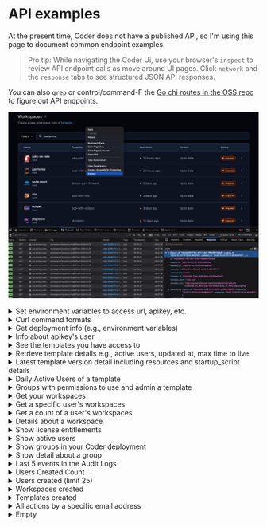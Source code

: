 # API examples

At the present time, Coder does not have a published API, so I'm using this page to document common endpoint examples.

> Pro tip: While navigating the Coder Ui, use your browser's `inspect` to review
> API endpoint calls as move around UI pages. Click `network` and the `response`
> tabs to see structured JSON API responses.

You can also `grep` or control/command-F the [Go chi routes in the OSS repo](https://github.com/coder/coder/blob/main/coderd/coderd.go) to figure out API endpoints.


![Firefox inspect with the Workspaces UI](./images/firefox-inspect.png)


<details>
    <summary>Set environment variables to access url, apikey, etc.</summary>
<br/><br/>

```sh    
# your deployment's access url
export CODER_URL "http://your-access-url"
# your api key - get one at http://your-access-url/cli-auth
export CODER_SESSION_TOKEN="smh...F7t"
export API_ROUTE="api/v2"
# a workspace id
export WS_ID="4bd...da9"
# your org id (not a group, but the id for the entire deployment)
# you can retrieve your org id at http://your-access-url/api/v2/users/me
# hint hint: org IDs allow Coder to someday be multi-tenant...
export ORG_ID="a31...435"
```

> If you're a [fish](https://fishshell.com/) lover like me, you would use this
> format to set environment variables:
<br/>

```sh
set -x CODER_URL "http://your-access-url"
```

> The environment variables `CODER_URL` and `CODER_SESSION_TOKEN` can be also
> used with the `coder` CLI commands.

</details>

<details>
    <summary>Curl command formats</summary>
<br/><br/>
The shorter form
<br/><br/>

```sh    
curl "$CODER_URL/$API_ROUTE/workspaces" \
-H "Coder-Session-Token: $CODER_SESSION_TOKEN"
```

The longer form with the request type
<br/><br/>

```sh
curl --request GET \
--url "$CODER_URL/$API_ROUTE/users/me" \
--header "Coder-Session-Token: $CODER_SESSION_TOKEN"
```



</details>

<details>
    <summary>Get deployment info (e.g., environment variables)</summary>
<br/><br/>

To get environment variables set for your Coder deployment like enterprise paid features enabled, git authentication, wildcard access url, access url, coder bind address, etc.
<br/><br/>

```sh    
curl --request GET \
  --url "$CODER_URL/$API_ROUTE/config/deployment" \
--header "Coder-Session-Token: $CODER_SESSION_TOKEN"
```


</details>

<details>
    <summary>Info about apikey's user</summary>
<br/><br/>

This is helpful to retrieve the organization_id, needed for other API calls. This endpoint also shows the last time the user was active aka ```last_seen-at```. The user's roles are shown as well. e.g., `owner`, `template-admin`, etc.
<br/><br/>

```sh    
curl --request GET \
  --url "$CODER_URL/$API_ROUTE/users/me" \
--header "Coder-Session-Token: $CODER_SESSION_TOKEN"
```



</details>

<details>
    <summary>See the templates you have access to</summary>
<br/><br/>

Retrieve your organization id with the `/users/me` API call 

```sh    
curl --request GET \
  --url "$CODER_URL/$API_ROUTE/organizations/$ORG_ID/templates" \
--header "Coder-Session-Token: $CODER_SESSION_TOKEN"
```



</details>

<details>
    <summary>Retrieve template details e.g., active users, updated at, max time to live</summary>
<br/><br/>

To see details about a template, use the template id from the `organizations/<org-id>/templates` endpoint.

```sh    
curl --request GET \
  --url "$CODER_URL/$API_ROUTE/templates/$TEMPLATE_ID" \
--header "Coder-Session-Token: $CODER_SESSION_TOKEN"
```

</details>

<details>
    <summary>Latest template version detail including resources and startup_script details</summary>
<br/><br/>

To list the resources in a template, e.g., agents, `coder_app`, `kubernetes_pod`, metadata, and see the contents of the `startup_script`

```sh    
curl --request GET \
  --url "$CODER_URL/$API_ROUTE/templateversions/$TEMPLATE_VERSION_ID/resources" \
--header "Coder-Session-Token: $CODER_SESSION_TOKEN"
```

</details>

<details>
    <summary>Daily Active Users of a template</summary>
<br/><br/>

To see the last 20 days of DAUs for a template, use the template id from the `organizations/<org-id>/templates` endpoint.

```sh    
curl --request GET \
  --url "$CODER_URL/$API_ROUTE/templates/$TEMPLATE_ID/daus" \
--header "Coder-Session-Token: $CODER_SESSION_TOKEN"
```

</details>

<details>
    <summary>Groups with permissions to use and admin a template</summary>
<br/><br/>

To see which groups has permissions for a template, use the template id from the `organizations/<org-id>/templates` endpoint. This call also retrieves the users in the groups.

```sh    
curl --request GET \
  --url "$CODER_URL/$API_ROUTE/templates/$TEMPLATE_ID/acl" \
--header "Coder-Session-Token: $CODER_SESSION_TOKEN"
```

</details>

<details>
    <summary>Get your workspaces</summary>
<br/><br/>

To 

```sh    
curl --request GET \
  --url "$CODER_URL/$API_ROUTE/workspaces?\
q=owner:me" \
--header "Coder-Session-Token: $CODER_SESSION_TOKEN"
```

</details>

<details>
    <summary>Get a specific user's workspaces</summary>
<br/><br/>

To see the workspaces for a user. Note the query parameter is the username, not the user email.

```sh    
curl --request GET \
  --url "$CODER_URL/$API_ROUTE/workspaces?\
q=owner:$USER_NAME" \
--header "Coder-Session-Token: $CODER_SESSION_TOKEN"
```

</details>

<details>
    <summary>Get a count of a user's workspaces</summary>
<br/><br/>

To see the number of workspaces for a user. Note the query parameter is the username, not the user email.

```sh    
curl --request GET \
  --url "$CODER_URL/$API_ROUTE/workspaces/count?\
q=owner:$USER_NAME" \
--header "Coder-Session-Token: $CODER_SESSION_TOKEN"
```

</details>

<details>
    <summary>Details about a workspace</summary>
<br/><br/>

To see workspace details like its template, owner, and resources

```sh    
curl --request GET \
  --url "$CODER_URL/$API_ROUTE/workspaces/\
$WS_ID" \
--header "Coder-Session-Token: $CODER_SESSION_TOKEN"
```

</details>

<details>
    <summary>Show license entitlements</summary>
<br/><br/>

To see entitlements like high availability, template rbac aka groups, if a license is installed, is the experimental flag set, is it a trial?

```sh    
curl --request GET \
  --url "$CODER_URL/$API_ROUTE/entitlements\
" \
--header "Coder-Session-Token: $CODER_SESSION_TOKEN"
```

</details>

<details>
    <summary>Show active users</summary>
<br/><br/>

To show active users in your Coder deployment.

```sh    
curl --request GET \
  --url "$CODER_URL/$API_ROUTE/users\
?status:active" \
--header "Coder-Session-Token: $CODER_SESSION_TOKEN"
```

</details>

<details>
    <summary>Show groups in your Coder deployment</summary>
<br/><br/>

To see groups. The query returns the members of each group.

```sh    
curl --request GET \
  --url "$CODER_URL/$API_ROUTE/organizations/$ORG_ID/groups" \
--header "Coder-Session-Token: $CODER_SESSION_TOKEN"
```

</details>

<details>
    <summary>Show detail about a group</summary>
<br/><br/>

This includes the members and their roles.

```sh    
curl --request GET \
  --url "$CODER_URL/$API_ROUTE/groups/$GROUP_ID" \
--header "Coder-Session-Token: $CODER_SESSION_TOKEN"
```

</details>

<details>
    <summary>Last 5 events in the Audit Logs</summary>
<br/><br/>

Adjust `limit` to your liking.
Also see [ResourceTypes](https://pkg.go.dev/github.com/coder/coder@main/codersdk#ResourceType) and [Actions](https://pkg.go.dev/github.com/coder/coder@main/codersdk#AuditAction).

```sh    
curl --request GET \
  --url "$CODER_URL/$API_ROUTE/audit\
?limit=5" \
--header "Coder-Session-Token: $CODER_SESSION_TOKEN"
```

</details>

<details>
    <summary>Users Created Count</summary>
<br/><br/>

To 

```sh    
curl --request GET \
  --url "$CODER_URL/$API_ROUTE/audit/count\
?q=resource_type:user+\
action:create+" \
--header "Coder-Session-Token: $CODER_SESSION_TOKEN"
```

</details>

<details>
    <summary>Users created (limit 25)</summary>
<br/><br/>

To 

```sh    
curl --request GET \
  --url "$CODER_URL/$API_ROUTE/audit\
?limit=25&q=resource_type:user+\
action:create+" \
--header "Coder-Session-Token: $CODER_SESSION_TOKEN"
```

</details>

<details>
    <summary>Workspaces created</summary>
<br/><br/> 

```sh    
curl --request GET \
  --url "$CODER_URL/$API_ROUTE/audit\
?limit=5&q=resource_type:workspace+\
action:create+" \
--header "Coder-Session-Token: $CODER_SESSION_TOKEN"
```

</details>

<details>
    <summary>Templates created</summary>
<br/><br/>

```sh    
curl --request GET \
  --url "$CODER_URL/$API_ROUTE/audit\
?limit=5&q=resource_type:template+\
action:create+" \
--header "Coder-Session-Token: $CODER_SESSION_TOKEN"
```

</details>

<details>
    <summary>All actions by a specific email address</summary>
<br/><br/>

To 

```sh    
curl --request GET \
  --url "$CODER_URL/$API_ROUTE/audit\
?limit=1&q=email:$EMAIL+" \
--header "Coder-Session-Token: $CODER_SESSION_TOKEN"
```

</details>

<details>
    <summary>Empty</summary>
<br/><br/>

Use for next example 🍔 

```sh    

```

</details>



